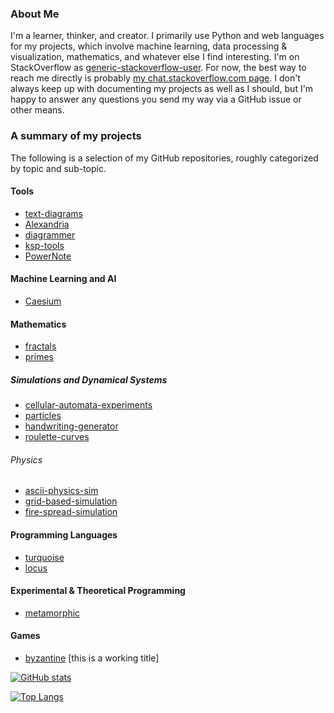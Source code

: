 ### About Me

I'm a learner, thinker, and creator. I primarily use Python and web languages for my projects, which involve machine learning, data processing & visualization, mathematics, and whatever else I find interesting. I'm on StackOverflow as [generic-stackoverflow-user](https://stackoverflow.com/users/10940584/generic-stackoverflow-user). For now, the best way to reach me directly is probably [my chat.stackoverflow.com page](https://chat.stackoverflow.com/users/10940584/generic-stackoverflow-user). I don't always keep up with documenting my projects as well as I should, but I'm happy to answer any questions you send my way via a GitHub issue or other means.

### A summary of my projects

The following is a selection of my GitHub repositories, roughly categorized by topic and sub-topic.

<!-- - [](https://github.com/generic-github-user/) -->

#### Tools

- [text-diagrams](https://github.com/generic-github-user/text-diagrams)
- [Alexandria](https://github.com/generic-github-user/Alexandria)
- [diagrammer](https://github.com/generic-github-user/diagrammer)
- [ksp-tools](https://github.com/generic-github-user/ksp-tools)
- [PowerNote](https://github.com/generic-github-user/PowerNote)

#### Machine Learning and AI

- [Caesium](https://github.com/generic-github-user/Caesium)

#### Mathematics

- [fractals](https://github.com/generic-github-user/fractals)
- [primes](https://github.com/generic-github-user/primes)

##### Simulations and Dynamical Systems

- [cellular-automata-experiments](https://github.com/generic-github-user/cellular-automata-experiments)
- [particles](https://github.com/generic-github-user/particles)
- [handwriting-generator](https://github.com/generic-github-user/handwriting-generator)
- [roulette-curves](https://github.com/generic-github-user/roulette-curves)

###### Physics

- [ascii-physics-sim](https://github.com/generic-github-user/ascii-physics-sim)
- [grid-based-simulation](https://github.com/generic-github-user/grid-based-simulation)
- [fire-spread-simulation](https://github.com/generic-github-user/fire-spread-simulation)

#### Programming Languages

- [turquoise](https://github.com/generic-github-user/turquoise)
- [locus](https://github.com/generic-github-user/locus)

#### Experimental & Theoretical Programming

- [metamorphic](https://github.com/generic-github-user/metamorphic)

#### Games

- [byzantine](https://github.com/generic-github-user/byzantine) [this is a working title]

[![GitHub stats](https://github-readme-stats.vercel.app/api?username=generic-github-user&theme=radical&include_all_commits=True&show_icons=True)](https://github.com/anuraghazra/github-readme-stats)

[![Top Langs](https://github-readme-stats.vercel.app/api/top-langs/?username=generic-github-user&theme=radical)](https://github.com/anuraghazra/github-readme-stats)

<!-- ![Profile views](https://komarev.com/ghpvc/?username=generic-github-user&color=blue) -->


<!--
**generic-github-user/generic-github-user** is a ✨ _special_ ✨ repository because its `README.md` (this file) appears on your GitHub profile.

Here are some ideas to get you started:

- 🔭 I’m currently working on ...
- 🌱 I’m currently learning ...
- 👯 I’m looking to collaborate on ...
- 🤔 I’m looking for help with ...
- 💬 Ask me about ...
- 📫 How to reach me: ...
- 😄 Pronouns: ...
- ⚡ Fun fact: ...
-->
